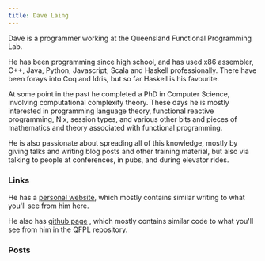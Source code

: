 ```yaml
---
title: Dave Laing
---
```


Dave is a programmer working at the Queensland Functional Programming Lab.

He has been programming since high school, and has used x86 assembler, C++, Java, Python, Javascript, Scala and Haskell professionally.
There have been forays into Coq and Idris, but so far Haskell is his favourite.

At some point in the past he completed a PhD in Computer Science, involving computational complexity theory.
These days he is  mostly interested in programming language theory, functional reactive programming, Nix, session types, and various other bits and pieces of mathematics and theory associated with functional programming.

He is also passionate about spreading all of this knowledge, mostly by giving talks and writing blog posts and other training material, but also via talking to people at conferences, in pubs, and during elevator rides.

### Links

He has a [personal website](dlaing.org), which mostly contains similar writing to what you'll see from him here.

He also has [github page](http://github.com/dalaing) , which mostly contains similar code to what you'll see from him in the QFPL repository.

### Posts

